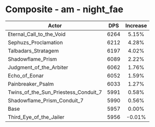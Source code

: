 # Composite - am - night_fae
| Actor | DPS | Increase |
|---|:---:|:---:|
|Eternal_Call_to_the_Void|6264|5.15%|
|Sephuzs_Proclamation|6212|4.28%|
|Talbadars_Stratagem|6197|4.02%|
|Shadowflame_Prism|6089|2.22%|
|Judgment_of_the_Arbiter|6062|1.76%|
|Echo_of_Eonar|6052|1.59%|
|Painbreaker_Psalm|6033|1.27%|
|Twins_of_the_Sun_Priestess_Conduit_7|5991|0.58%|
|Shadowflame_Prism_Conduit_7|5990|0.56%|
|Base|5957|0.00%|
|Third_Eye_of_the_Jailer|5956|-0.01%|
